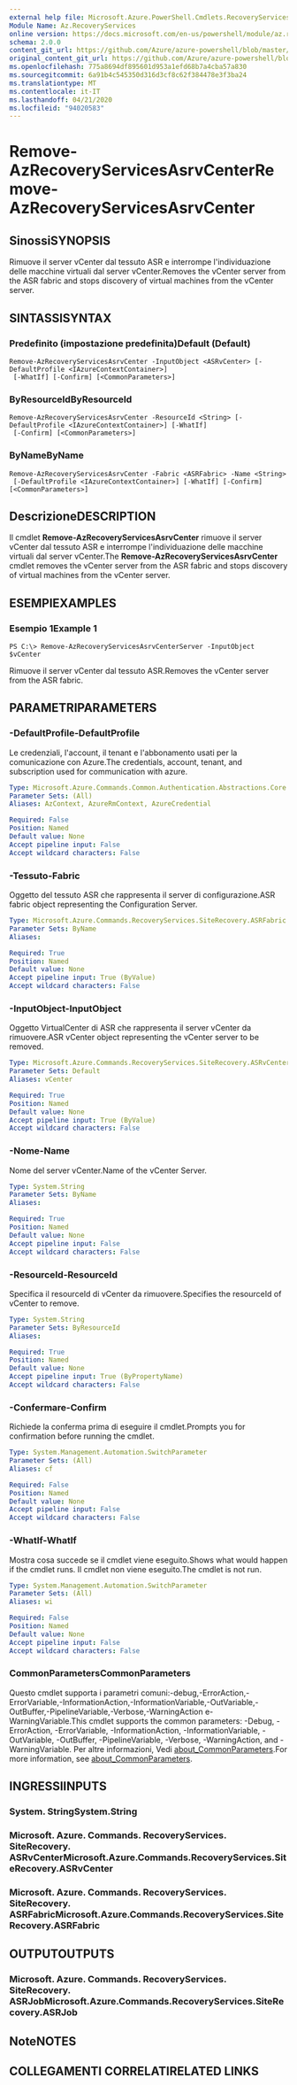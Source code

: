 ```yaml
---
external help file: Microsoft.Azure.PowerShell.Cmdlets.RecoveryServices.SiteRecovery.dll-Help.xml
Module Name: Az.RecoveryServices
online version: https://docs.microsoft.com/en-us/powershell/module/az.recoveryservices/remove-azrecoveryservicesasrvcenter
schema: 2.0.0
content_git_url: https://github.com/Azure/azure-powershell/blob/master/src/RecoveryServices/RecoveryServices/help/Remove-AzRecoveryServicesAsrvCenter.md
original_content_git_url: https://github.com/Azure/azure-powershell/blob/master/src/RecoveryServices/RecoveryServices/help/Remove-AzRecoveryServicesAsrvCenter.md
ms.openlocfilehash: 775a8694df895601d953a1efd68b7a4cba57a830
ms.sourcegitcommit: 6a91b4c545350d316d3cf8c62f384478e3f3ba24
ms.translationtype: MT
ms.contentlocale: it-IT
ms.lasthandoff: 04/21/2020
ms.locfileid: "94020583"
---
```

# <span data-ttu-id="80470-101">Remove-AzRecoveryServicesAsrvCenter</span><span class="sxs-lookup"><span data-stu-id="80470-101">Remove-AzRecoveryServicesAsrvCenter</span></span>

## <span data-ttu-id="80470-102">Sinossi</span><span class="sxs-lookup"><span data-stu-id="80470-102">SYNOPSIS</span></span>
<span data-ttu-id="80470-103">Rimuove il server vCenter dal tessuto ASR e interrompe l'individuazione delle macchine virtuali dal server vCenter.</span><span class="sxs-lookup"><span data-stu-id="80470-103">Removes the vCenter server from the ASR fabric and stops discovery of virtual machines from the vCenter server.</span></span>

## <span data-ttu-id="80470-104">SINTASSI</span><span class="sxs-lookup"><span data-stu-id="80470-104">SYNTAX</span></span>

### <span data-ttu-id="80470-105">Predefinito (impostazione predefinita)</span><span class="sxs-lookup"><span data-stu-id="80470-105">Default (Default)</span></span>
```
Remove-AzRecoveryServicesAsrvCenter -InputObject <ASRvCenter> [-DefaultProfile <IAzureContextContainer>]
 [-WhatIf] [-Confirm] [<CommonParameters>]
```

### <span data-ttu-id="80470-106">ByResourceId</span><span class="sxs-lookup"><span data-stu-id="80470-106">ByResourceId</span></span>
```
Remove-AzRecoveryServicesAsrvCenter -ResourceId <String> [-DefaultProfile <IAzureContextContainer>] [-WhatIf]
 [-Confirm] [<CommonParameters>]
```

### <span data-ttu-id="80470-107">ByName</span><span class="sxs-lookup"><span data-stu-id="80470-107">ByName</span></span>
```
Remove-AzRecoveryServicesAsrvCenter -Fabric <ASRFabric> -Name <String>
 [-DefaultProfile <IAzureContextContainer>] [-WhatIf] [-Confirm] [<CommonParameters>]
```

## <span data-ttu-id="80470-108">Descrizione</span><span class="sxs-lookup"><span data-stu-id="80470-108">DESCRIPTION</span></span>
<span data-ttu-id="80470-109">Il cmdlet **Remove-AzRecoveryServicesAsrvCenter** rimuove il server vCenter dal tessuto ASR e interrompe l'individuazione delle macchine virtuali dal server vCenter.</span><span class="sxs-lookup"><span data-stu-id="80470-109">The **Remove-AzRecoveryServicesAsrvCenter** cmdlet removes the vCenter server from the ASR fabric and stops discovery of virtual machines from the vCenter server.</span></span>

## <span data-ttu-id="80470-110">ESEMPI</span><span class="sxs-lookup"><span data-stu-id="80470-110">EXAMPLES</span></span>

### <span data-ttu-id="80470-111">Esempio 1</span><span class="sxs-lookup"><span data-stu-id="80470-111">Example 1</span></span>
```
PS C:\> Remove-AzRecoveryServicesAsrvCenterServer -InputObject $vCenter
```

<span data-ttu-id="80470-112">Rimuove il server vCenter dal tessuto ASR.</span><span class="sxs-lookup"><span data-stu-id="80470-112">Removes the vCenter server from the ASR fabric.</span></span>

## <span data-ttu-id="80470-113">PARAMETRI</span><span class="sxs-lookup"><span data-stu-id="80470-113">PARAMETERS</span></span>

### <span data-ttu-id="80470-114">-DefaultProfile</span><span class="sxs-lookup"><span data-stu-id="80470-114">-DefaultProfile</span></span>
<span data-ttu-id="80470-115">Le credenziali, l'account, il tenant e l'abbonamento usati per la comunicazione con Azure.</span><span class="sxs-lookup"><span data-stu-id="80470-115">The credentials, account, tenant, and subscription used for communication with azure.</span></span>

```yaml
Type: Microsoft.Azure.Commands.Common.Authentication.Abstractions.Core.IAzureContextContainer
Parameter Sets: (All)
Aliases: AzContext, AzureRmContext, AzureCredential

Required: False
Position: Named
Default value: None
Accept pipeline input: False
Accept wildcard characters: False
```

### <span data-ttu-id="80470-116">-Tessuto</span><span class="sxs-lookup"><span data-stu-id="80470-116">-Fabric</span></span>
<span data-ttu-id="80470-117">Oggetto del tessuto ASR che rappresenta il server di configurazione.</span><span class="sxs-lookup"><span data-stu-id="80470-117">ASR fabric object representing the Configuration Server.</span></span>

```yaml
Type: Microsoft.Azure.Commands.RecoveryServices.SiteRecovery.ASRFabric
Parameter Sets: ByName
Aliases:

Required: True
Position: Named
Default value: None
Accept pipeline input: True (ByValue)
Accept wildcard characters: False
```

### <span data-ttu-id="80470-118">-InputObject</span><span class="sxs-lookup"><span data-stu-id="80470-118">-InputObject</span></span>
<span data-ttu-id="80470-119">Oggetto VirtualCenter di ASR che rappresenta il server vCenter da rimuovere.</span><span class="sxs-lookup"><span data-stu-id="80470-119">ASR vCenter object representing the vCenter server to be removed.</span></span>

```yaml
Type: Microsoft.Azure.Commands.RecoveryServices.SiteRecovery.ASRvCenter
Parameter Sets: Default
Aliases: vCenter

Required: True
Position: Named
Default value: None
Accept pipeline input: True (ByValue)
Accept wildcard characters: False
```

### <span data-ttu-id="80470-120">-Nome</span><span class="sxs-lookup"><span data-stu-id="80470-120">-Name</span></span>
<span data-ttu-id="80470-121">Nome del server vCenter.</span><span class="sxs-lookup"><span data-stu-id="80470-121">Name of the vCenter Server.</span></span>

```yaml
Type: System.String
Parameter Sets: ByName
Aliases:

Required: True
Position: Named
Default value: None
Accept pipeline input: False
Accept wildcard characters: False
```

### <span data-ttu-id="80470-122">-ResourceId</span><span class="sxs-lookup"><span data-stu-id="80470-122">-ResourceId</span></span>
<span data-ttu-id="80470-123">Specifica il resourceId di vCenter da rimuovere.</span><span class="sxs-lookup"><span data-stu-id="80470-123">Specifies the resourceId of vCenter to remove.</span></span>

```yaml
Type: System.String
Parameter Sets: ByResourceId
Aliases:

Required: True
Position: Named
Default value: None
Accept pipeline input: True (ByPropertyName)
Accept wildcard characters: False
```

### <span data-ttu-id="80470-124">-Confermare</span><span class="sxs-lookup"><span data-stu-id="80470-124">-Confirm</span></span>
<span data-ttu-id="80470-125">Richiede la conferma prima di eseguire il cmdlet.</span><span class="sxs-lookup"><span data-stu-id="80470-125">Prompts you for confirmation before running the cmdlet.</span></span>

```yaml
Type: System.Management.Automation.SwitchParameter
Parameter Sets: (All)
Aliases: cf

Required: False
Position: Named
Default value: None
Accept pipeline input: False
Accept wildcard characters: False
```

### <span data-ttu-id="80470-126">-WhatIf</span><span class="sxs-lookup"><span data-stu-id="80470-126">-WhatIf</span></span>
<span data-ttu-id="80470-127">Mostra cosa succede se il cmdlet viene eseguito.</span><span class="sxs-lookup"><span data-stu-id="80470-127">Shows what would happen if the cmdlet runs.</span></span>
<span data-ttu-id="80470-128">Il cmdlet non viene eseguito.</span><span class="sxs-lookup"><span data-stu-id="80470-128">The cmdlet is not run.</span></span>

```yaml
Type: System.Management.Automation.SwitchParameter
Parameter Sets: (All)
Aliases: wi

Required: False
Position: Named
Default value: None
Accept pipeline input: False
Accept wildcard characters: False
```

### <span data-ttu-id="80470-129">CommonParameters</span><span class="sxs-lookup"><span data-stu-id="80470-129">CommonParameters</span></span>
<span data-ttu-id="80470-130">Questo cmdlet supporta i parametri comuni:-debug,-ErrorAction,-ErrorVariable,-InformationAction,-InformationVariable,-OutVariable,-OutBuffer,-PipelineVariable,-Verbose,-WarningAction e-WarningVariable.</span><span class="sxs-lookup"><span data-stu-id="80470-130">This cmdlet supports the common parameters: -Debug, -ErrorAction, -ErrorVariable, -InformationAction, -InformationVariable, -OutVariable, -OutBuffer, -PipelineVariable, -Verbose, -WarningAction, and -WarningVariable.</span></span> <span data-ttu-id="80470-131">Per altre informazioni, Vedi [about_CommonParameters](http://go.microsoft.com/fwlink/?LinkID=113216).</span><span class="sxs-lookup"><span data-stu-id="80470-131">For more information, see [about_CommonParameters](http://go.microsoft.com/fwlink/?LinkID=113216).</span></span>

## <span data-ttu-id="80470-132">INGRESSI</span><span class="sxs-lookup"><span data-stu-id="80470-132">INPUTS</span></span>

### <span data-ttu-id="80470-133">System. String</span><span class="sxs-lookup"><span data-stu-id="80470-133">System.String</span></span>

### <span data-ttu-id="80470-134">Microsoft. Azure. Commands. RecoveryServices. SiteRecovery. ASRvCenter</span><span class="sxs-lookup"><span data-stu-id="80470-134">Microsoft.Azure.Commands.RecoveryServices.SiteRecovery.ASRvCenter</span></span>

### <span data-ttu-id="80470-135">Microsoft. Azure. Commands. RecoveryServices. SiteRecovery. ASRFabric</span><span class="sxs-lookup"><span data-stu-id="80470-135">Microsoft.Azure.Commands.RecoveryServices.SiteRecovery.ASRFabric</span></span>

## <span data-ttu-id="80470-136">OUTPUT</span><span class="sxs-lookup"><span data-stu-id="80470-136">OUTPUTS</span></span>

### <span data-ttu-id="80470-137">Microsoft. Azure. Commands. RecoveryServices. SiteRecovery. ASRJob</span><span class="sxs-lookup"><span data-stu-id="80470-137">Microsoft.Azure.Commands.RecoveryServices.SiteRecovery.ASRJob</span></span>

## <span data-ttu-id="80470-138">Note</span><span class="sxs-lookup"><span data-stu-id="80470-138">NOTES</span></span>

## <span data-ttu-id="80470-139">COLLEGAMENTI CORRELATI</span><span class="sxs-lookup"><span data-stu-id="80470-139">RELATED LINKS</span></span>
